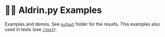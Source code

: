 # 👩‍🦰 Aldrin.py Examples
Examples and demos. See [`output`](output) folder for the results. This examples also used in tests (see [`/test`](/test)).